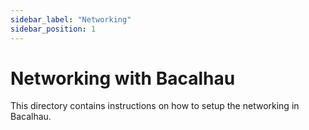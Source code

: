 ```yaml
---
sidebar_label: "Networking"
sidebar_position: 1
---
```

# Networking with Bacalhau

This directory contains instructions on how to setup the networking in Bacalhau.
